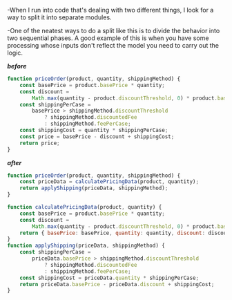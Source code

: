 -When I run into code that's dealing with two different things, I look for a way to split it into separate modules.

-One of the neatest ways to do a split like this is to divide the behavior into two sequential phases. A good example of this is when you have some processing whose inputs don't reflect the model you need to carry out the logic.

**_before_**

```javascript
function priceOrder(product, quantity, shippingMethod) {
	const basePrice = product.basePrice * quantity;
	const discount =
		Math.max(quantity - product.discountThreshold, 0) * product.basePrice * product.discountRate;
	const shippingPerCase =
		basePrice > shippingMethod.discountThreshold
			? shippingMethod.discountedFee
			: shippingMethod.feePerCase;
	const shippingCost = quantity * shippingPerCase;
	const price = basePrice - discount + shippingCost;
	return price;
}
```

**_after_**

```javascript
function priceOrder(product, quantity, shippingMethod) {
	const priceData = calculatePricingData(product, quantity);
	return applyShipping(priceData, shippingMethod);
}

function calculatePricingData(product, quantity) {
	const basePrice = product.basePrice * quantity;
	const discount =
		Math.max(quantity - product.discountThreshold, 0) * product.basePrice * product.discountRate;
	return { basePrice: basePrice, quantity: quantity, discount: discount };
}
function applyShipping(priceData, shippingMethod) {
	const shippingPerCase =
		priceData.basePrice > shippingMethod.discountThreshold
			? shippingMethod.discountedFee
			: shippingMethod.feePerCase;
	const shippingCost = priceData.quantity * shippingPerCase;
	return priceData.basePrice - priceData.discount + shippingCost;
}
```
